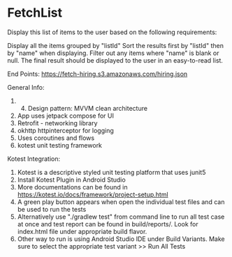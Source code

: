 # FetchList

Display this list of items to the user based on the following requirements:

Display all the items grouped by "listId"
Sort the results first by "listId" then by "name" when displaying.
Filter out any items where "name" is blank or null.
The final result should be displayed to the user in an easy-to-read list.

End Points: https://fetch-hiring.s3.amazonaws.com/hiring.json

General Info:
1. 4. Design pattern: MVVM clean architecture
2. App uses jetpack compose for UI
2. Retrofit - networking library
3. okhttp httpinterceptor for logging
5. Uses coroutines and flows
6. kotest unit testing framework

Kotest Integration:
1. Kotest is a descriptive styled unit testing platform that uses junit5
2. Install Kotest Plugin in Android Studio
3. More documentations can be found in https://kotest.io/docs/framework/project-setup.html
4. A green play button appears when open the individual test files and can be used to run the tests 
5. Alternatively use "./gradlew test" from command line to run all test case at once and test report can be found in build/reports/. Look for index.html file under appropriate build flavor.
6. Other way to run is using Android Studio IDE under Build Variants. Make sure to select the appropriate test variant >> Run All Tests